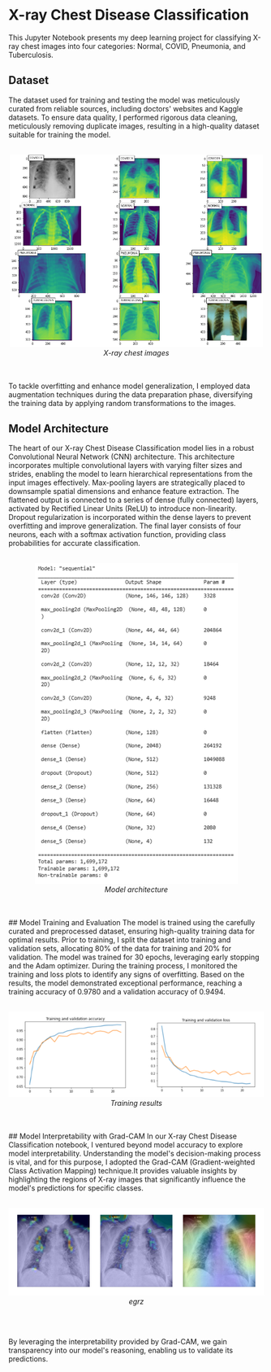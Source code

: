 # X-ray Chest Disease Classification
This Jupyter Notebook presents my deep learning project for classifying X-ray chest images into four categories: Normal, COVID, Pneumonia, and Tuberculosis.

## Dataset
The dataset used for training and testing the model was meticulously curated from reliable sources, including doctors' websites and Kaggle datasets. To ensure data quality, I performed rigorous data cleaning, meticulously removing duplicate images, resulting in a high-quality dataset suitable for training the model.
<br>
<br>
<p align="center">
    <img width="500" src="/figs/X-ray images.png" alt="Alt text" title="X-ray chest image">
    <br>
    <em>X-ray chest images</em>
</p>
<br>
<br>
To tackle overfitting and enhance model generalization, I employed data augmentation techniques during the data preparation phase, diversifying the training data by applying random transformations to the images.

## Model Architecture
The heart of our X-ray Chest Disease Classification model lies in a robust Convolutional Neural Network (CNN) architecture. This architecture incorporates multiple convolutional layers with varying filter sizes and strides, enabling the model to learn hierarchical representations from the input images effectively. Max-pooling layers are strategically placed to downsample spatial dimensions and enhance feature extraction. The flattened output is connected to a series of dense (fully connected) layers, activated by Rectified Linear Units (ReLU) to introduce non-linearity. Dropout regularization is incorporated within the dense layers to prevent overfitting and improve generalization. The final layer consists of four neurons, each with a softmax activation function, providing class probabilities for accurate classification.
<br>
<br>
<p align="center">
    <img width="400" src="/figs/model_architecture.PNG" alt="Alt text" title="Model architecture">
    <br>
    <em>Model architecture</em>
</p>
<br>
<br>
## Model Training and Evaluation
The model is trained using the carefully curated and preprocessed dataset, ensuring high-quality training data for optimal results. Prior to training, I split the dataset into training and validation sets, allocating 80% of the data for training and 20% for validation. The model was trained for 30 epochs, leveraging early stopping and the Adam optimizer. During the training process, I monitored the training and loss plots to identify any signs of overfitting. Based on the results, the model demonstrated exceptional performance, reaching a training accuracy of 0.9780 and a validation accuracy of 0.9494.
<br>
<br>
<p align="center">
    <img width="700" src="/figs/training_results.png" alt="Alt text" title="Training results">
    <br>
    <em>Training results</em>
</p>
<br>
<br>
## Model Interpretability with Grad-CAM
In our X-ray Chest Disease Classification notebook, I ventured beyond model accuracy to explore model interpretability. Understanding the model's decision-making process is vital, and for this purpose, I adopted the Grad-CAM (Gradient-weighted Class Activation Mapping) technique.It provides valuable insights by highlighting the regions of X-ray images that significantly influence the model's predictions for specific classes.

<br>
<br>
<p align="center">
    <img width="700" src="/figs/grad-cam results.png" alt="Alt text" title="Training results">
    <br>
    <em>egrz</em>
</p>
<br>
<br>

By leveraging the interpretability provided by Grad-CAM, we gain transparency into our model's reasoning, enabling us to validate its predictions.
